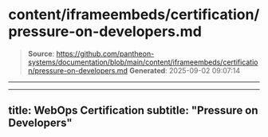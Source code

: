 # content/iframeembeds/certification/pressure-on-developers.md

> **Source**: https://github.com/pantheon-systems/documentation/blob/main/content/iframeembeds/certification/pressure-on-developers.md
> **Generated**: 2025-09-02 09:07:14

---

---
title: WebOps Certification
subtitle: "Pressure on Developers"
---

<Partial file="certification-guide/pressure-on-developers.md" />
